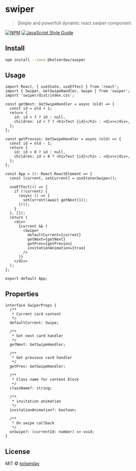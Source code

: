 # swiper

> Simple and powerfull dynamic react swiper component

[![NPM](https://img.shields.io/npm/v/swiper.svg)](https://www.npmjs.com/package/swiper) [![JavaScript Style Guide](https://img.shields.io/badge/code_style-standard-brightgreen.svg)](https://standardjs.com)

## Install

```bash
npm install --save @kolserdav/swiper
```

## Usage

```tsx
import React, { useState, useEffect } from 'react';
import { Swiper, GetSwipeHandler, Swipe } from 'swiper';
import 'swiper/dist/index.css';

const getNext: GetSwipeHandler = async (old) => {
  const id = old + 1;
  return {
    id: id < 7 ? id : null,
    children: id < 7 ? <h1>Test {id}</h1> : <div></div>,
  };
};

const getPrevios: GetSwipeHandler = async (old) => {
  const id = old - 1;
  return {
    id: id > 0 ? id : null,
    children: id > 0 ? <h1>Test {id}</h1> : <div></div>,
  };
};

const App = (): React.ReactElement => {
  const [current, setCurrent] = useState<Swipe>();

  useEffect(() => {
    if (!current) {
      (async () => {
        setCurrent(await getNext(1));
      })();
    }
  }, []);
  return (
    <div>
      {current && (
        <Swiper
          defaultCurrent={current}
          getNext={getNext}
          getPrev={getPrevios}
          invitationAnimation={true}
        />
      )}
    </div>
  );
};

export default App;
```

## Properties

```tsx
interface SwiperProps {
  /**
   * Current card content
   */
  defaultCurrent: Swipe;

  /**
   * Get next card handler
   */
  getNext: GetSwipeHandler;

  /**
   * Get previous card handler
   */
  getPrev: GetSwipeHandler;

  /**
   * Class name for content block
   */
  className?: string;

  /**
   * invitation animation
   */
  invitationAnimation?: boolean;

  /**
   * On swipe callback
   */
  onSwipe?: (currentId: number) => void;
}
```

## License

MIT © [kolserdav](https://github.com/kolserdav)
